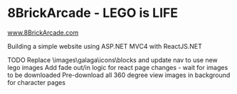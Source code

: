 # 8BrickArcade - LEGO is LIFE

www.8BrickArcade.com

Building a simple website using ASP.NET MVC4 with ReactJS.NET


TODO
Replace \images\galaga\icons\blocks and update nav to use new lego images
Add fade out/in logic for react page changes - wait for images to be downloaded
Pre-download all 360 degree view images in background for character pages